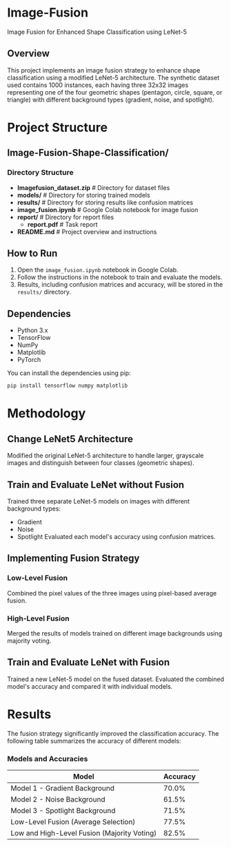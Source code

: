 # Image-Fusion
Image Fusion for Enhanced Shape Classification using LeNet-5

## Overview

This project implements an image fusion strategy to enhance shape classification using a modified LeNet-5 architecture. The synthetic dataset used contains 1000 instances, each having three 32x32 images representing one of the four geometric shapes (pentagon, circle, square, or triangle) with different background types (gradient, noise, and spotlight).

# Project Structure
## Image-Fusion-Shape-Classification/
### Directory Structure
* **Imagefusion_dataset.zip**                  # Directory for dataset files
* **models/**               # Directory for storing trained models
* **results/**              # Directory for storing results like confusion matrices
* **image_fusion.ipynb**            # Google Colab notebook for image fusion
* **report/**               # Directory for report files
	+ **report.pdf**   # Task report
* **README.md**             # Project overview and instructions


## How to Run

1. Open the `image_fusion.ipynb` notebook in Google Colab.
2. Follow the instructions in the notebook to train and evaluate the models.
3. Results, including confusion matrices and accuracy, will be stored in the `results/` directory.

## Dependencies

- Python 3.x
- TensorFlow
- NumPy
- Matplotlib
- PyTorch

You can install the dependencies using pip:

```bash
pip install tensorflow numpy matplotlib
```
# Methodology
## Change LeNet5 Architecture
Modified the original LeNet-5 architecture to handle larger, grayscale images and distinguish between four classes (geometric shapes).

## Train and Evaluate LeNet without Fusion
Trained three separate LeNet-5 models on images with different background types:
* Gradient
* Noise
* Spotlight
Evaluated each model's accuracy using confusion matrices.

## Implementing Fusion Strategy
### Low-Level Fusion
Combined the pixel values of the three images using pixel-based average fusion.

### High-Level Fusion
Merged the results of models trained on different image backgrounds using majority voting.

## Train and Evaluate LeNet with Fusion
Trained a new LeNet-5 model on the fused dataset.
Evaluated the combined model's accuracy and compared it with individual models.

# Results
The fusion strategy significantly improved the classification accuracy. The following table summarizes the accuracy of different models:

### Models and Accuracies
| Model | Accuracy |
| --- | --- |
| Model 1 - Gradient Background | 70.0% |
| Model 2 - Noise Background | 61.5% |
| Model 3 - Spotlight Background | 71.5% |
| Low-Level Fusion (Average Selection) | 77.5% |
| Low and High-Level Fusion (Majority Voting) | 82.5% |

